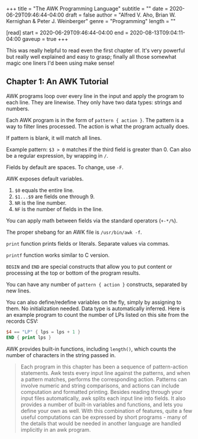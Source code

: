 +++
title = "The AWK Programming Language"
subtitle = ""
date = 2020-06-29T09:46:44-04:00
draft = false
author = "Alfred V. Aho, Brian W. Kernighan & Peter J. Weinberger"
genre = "Programming"
length = ""

[read]
  start = 2020-06-29T09:46:44-04:00
  end = 2020-08-13T09:04:11-04:00
  gaveup = true
+++

This was really helpful to read even the first chapter of. It's very powerful but really well explained and easy to grasp; finally all those somewhat magic one liners I'd been using make sense!

## Chapter 1: An AWK Tutorial

AWK programs loop over every line in the input and apply the program to each line. They are linewise. They only have two data types: strings and numbers.

Each AWK program is in the form of `pattern { action }`. The pattern is a way to filter lines processed. The action is what the program actually does.

If pattern is blank, it will match all lines.

Example pattern: `$3 > 0` matches if the third field is greater than 0. Can also be a regular expression, by wrapping in `/`.

Fields by default are spaces. To change, use `-F`.

AWK exposes default variables.

1. `$0` equals the entire line.
2. `$1...$9` are fields one through 9.
3. `NR` is the line number.
4. `NF` is the number of fields in the line.

You can apply math between fields via the standard operators (`+-*/%`).

The proper shebang for an AWK file is `/usr/bin/awk -f`.

`print` function prints fields or literals. Separate values via commas.

`printf` function works similar to C version.

`BEGIN` and `END` are special constructs that allow you to put content or processing at the top or bottom of the program results.

You can have any number of `pattern { action }` constructs, separated by new lines.

You can also define/redefine variables on the fly, simply by assigning to them. No initialization needed. Data type is automatically inferred. Here is an example program to count the number of LPs listed on this site from the records CSV:

```awk
$4 == "LP" { lps = lps + 1 }
END { print lps }
```

AWK provides built-in functions, including `length()`, which counts the number of characters in the string passed in.

> Each program in this chapter has been a sequence of pattern-action
> statements. Awk tests every input line against the patterns, and when a
> pattern matches, performs the corresponding action. Patterns can involve
> numeric and string comparisons, and actions can include computation and
> formatted printing. Besides reading through your input files automatically,
> awk splits each input line into fields. It also provides a number of built-in
> variables and functions, and lets you define your own as well. With this
> combination of features, quite a few useful computations can be expressed by
> short programs - many of the details that would be needed in another language
> are handled implicitly in an awk program.
